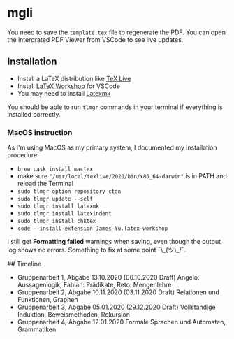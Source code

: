 # mgli

You need to save the `template.tex` file to regenerate the PDF. You can open the intergrated PDF Viewer from VSCode to see live updates.

## Installation

- Install a LaTeX distribution like [TeX Live](https://www.tug.org/texlive/)
- Install [LaTeX Workshop](https://marketplace.visualstudio.com/items?itemName=James-Yu.latex-workshop) for VSCode
- You may need to install [Latexmk](https://mg.readthedocs.io/latexmk.html)

You should be able to run `tlmgr` commands in your terminal if everything
is installed correctly.

### MacOS instruction

As I'm using MacOS as my primary system, I documented my installation procedure:

- `brew cask install mactex`
- make sure `"/usr/local/texlive/2020/bin/x86_64-darwin"` is in PATH and reload the Terminal
- `sudo tlmgr option repository ctan`
- `sudo tlmgr update --self`
- `sudo tlmgr install latexmk`
- `sudo tlmgr install latexindent`
- `sudo tlmgr install chktex`
- `code --install-extension James-Yu.latex-workshop`

I still get **Formatting failed** warnings when saving, even though the output
log shows no errors. Something to fix at some point ¯\\\_(ツ)\_/¯.

## Timeline

- Gruppenarbeit 1, Abgabe 13.10.2020 (06.10.2020 Draft)
  Angelo: Aussagenlogik, Fabian: Prädikate, Reto: Mengenlehre
- Gruppenarbeit 2, Abgabe 10.11.2020 (03.11.2020 Draft)
  Relationen und Funktionen, Graphen
- Gruppenarbeit 3, Abgabe 05.01.2020 (29.12.2020 Draft)
  Vollständige Induktion, Beweismethoden, Rekursion
- Gruppenarbeit 4, Abgabe 12.01.2020
  Formale Sprachen und Automaten, Grammatiken
